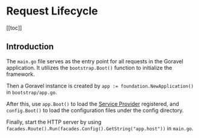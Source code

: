 # Request Lifecycle

[[toc]]

## Introduction

The `main.go` file serves as the entry point for all requests in the Goravel application. It utilizes the `bootstrap.Boot()` function to initialize the framework.

Then a Goravel instance is created by `app := foundation.NewApplication()` in `bootstrap/app.go`.

After this, use `app.Boot()` to load the [Service Provider](service-providers.md) registered, and `config.Boot()` to load the configuration files under the config directory.

Finally, start the HTTP server by using  `facades.Route().Run(facades.Config().GetString("app.host"))` in `main.go`.

<CommentService/>